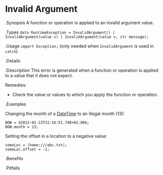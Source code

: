 # Invalid Argument

.Synopsis
A function or operation is applied to an invalid argument value.

.Types
`data RuntimeException = InvalidArgument() | InvalidArgument(value v) | InvalidArgument(value v, str message);`
       
.Usage
`import Exception;` (only needed when `InvalidArgument` is used in `catch`)

.Details

.Description
This error is generated when a function or operation is applied to a value that it does not expect.

Remedies:

*  Check the value or values to which you apply the function or operation.

.Examples

Changing the month of a [DateTime]((Rascal:Values-DateTime)) to an illegal month (13):
```rascal-shell,error
NOW = $2013-01-13T22:16:51.740+01:00$;
NOW.month = 13;
```

Setting the offset in a location to a negative value:
```rascal-shell,error
someLoc = |home:///abc.txt|;
someLoc.offset = -1;
```

.Benefits

.Pitfalls

